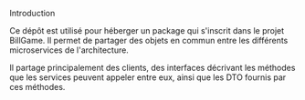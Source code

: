 Introduction

Ce dépôt est utilisé pour héberger un package qui s'inscrit dans le projet BillGame. Il permet de partager des objets en commun entre les différents microservices de l'architecture.

Il partage principalement des clients, des interfaces décrivant les méthodes que les services peuvent appeler entre eux, ainsi que les DTO fournis par ces méthodes.

